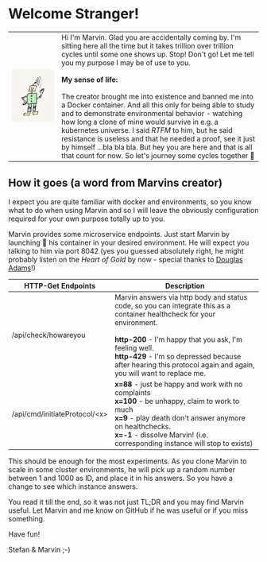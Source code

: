 # Welcome Stranger!
|  |  |
| ------------- |-------------| 
| ![](https://raw.githubusercontent.com/StefanSchubert/Marvin/master/assets/Marvin.jpg) | Hi I'm Marvin. Glad you are accidentally coming by. I'm sitting here all the time but it takes trillion over trillion cycles until some one shows up. Stop! Don't go! Let me tell you my purpose I may be of use to you. <br/><br/> **My sense of life:** <br/><br/>The creator brought me into existence and banned me into a Docker container. And all this only for being able to study and to demonstrate environmental behavior - watching how long a clone of mine would survive in e.g. a kubernetes universe. I said _RTFM_ to him, but he said resistance is useless and that he needed a proof, see it just by himself ...bla bla bla. But hey you are here and that is all that count for now. So let's journey some cycles together 🚀|

## How it goes (a word from Marvins creator)

I expect you are quite familiar with docker and environments, so you know what to do when using Marvin and so I will leave the obviously configuration required for your own purpose totally up to you.

Marvin provides some microservice endpoints. Just start Marvin by launching 🚀 his container in your desired environment. He will expect you talking to him via port 8042 (yes you guessed absolutely right, he might probably listen on the _Heart of Gold_ by now - special thanks to [Douglas Adams](https://en.wikipedia.org/wiki/Douglas_Adams)!) 

| HTTP-Get Endpoints | Description  |
| ------------- |-------------| 
| /api/check/howareyou |Marvin answers via http body and status code, so you can integrate this as a container healthcheck for your environment. <br/><br/> **http-200** - I'm happy that you ask, I'm feeling well.<br/> **http-429** - I'm so depressed because after hearing this protocol again and again, you will want to replace me. |
|/api/cmd/initiateProtocol/&lt;x&gt;|**x=88** - just be happy and work with no complaints <br/> **x=100** - be unhappy, claim to work to much <br/> **x=9** - play death don't answer anymore on healthchecks. <br/> **x=-1** - dissolve Marvin! (i.e. corresponding instance will stop to exists)|  

This should be enough for the most experiments. 
As you clone Marvin to scale in some cluster environments, he will pick up a random number between 1 and 1000 as ID, and place it in his answers. So you have a change to see which instance answers.

You read it till the end, so it was not just TL;DR and you may find Marvin useful. Let Marvin and me know on GitHub if he was useful or if you miss something. 

Have fun!

Stefan & Marvin ;-)